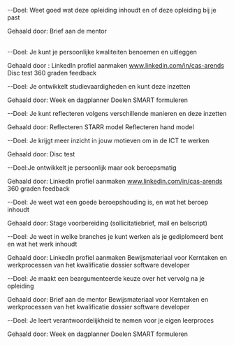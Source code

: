 --Doel: Weet goed wat deze opleiding inhoudt en of deze opleiding bij je past

Gehaald door: 
Brief aan de mentor
<br>
<br>

--Doel: Je kunt je persoonlijke kwaliteiten benoemen en uitleggen

Gehaald door : 
LinkedIn profiel aanmaken www.linkedin.com/in/cas-arends
Disc test
360 graden feedback



--Doel: Je ontwikkelt studievaardigheden en kunt deze inzetten

Gehaald door:
Week en dagplanner
Doelen SMART formuleren



--Doel: Je kunt reflecteren volgens verschillende manieren en deze inzetten

Gehaald door:
Reflecteren STARR model
Reflecteren hand model



--Doel: Je krijgt meer inzicht in jouw motieven om in de ICT te werken

Gehaald door:
Disc test



--Doel:Je ontwikkelt je persoonlijk maar ook beroepsmatig

Gehaald door:
LinkedIn profiel aanmaken www.linkedin.com/in/cas-arends
360 graden feedback



--Doel: Je weet wat een goede beroepshouding is, en wat het beroep inhoudt

Gehaald door:
Stage voorbereiding (sollicitatiebrief, mail en belscript)



--Doel: Je weet in welke branches je kunt werken als je gediplomeerd bent en wat het werk inhoudt

Gehaald door:
LinkedIn profiel aanmaken
Bewijsmateriaal voor Kerntaken en werkprocessen van het kwalificatie dossier software developer




--Doel: Je maakt een beargumenteerde keuze over het vervolg na je opleiding

Gehaald door:
Brief aan de mentor
Bewijsmateriaal voor Kerntaken en werkprocessen van het kwalificatie dossier software developer




--Doel: Je leert verantwoordelijkheid te nemen voor je eigen leerproces

Gehaald door:
Week en dagplanner
Doelen SMART formuleren
